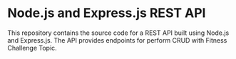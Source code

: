 # Node.js and Express.js REST API

This repository contains the source code for a REST API built using Node.js and Express.js. The API provides endpoints for perform CRUD with Fitness Challenge Topic.
